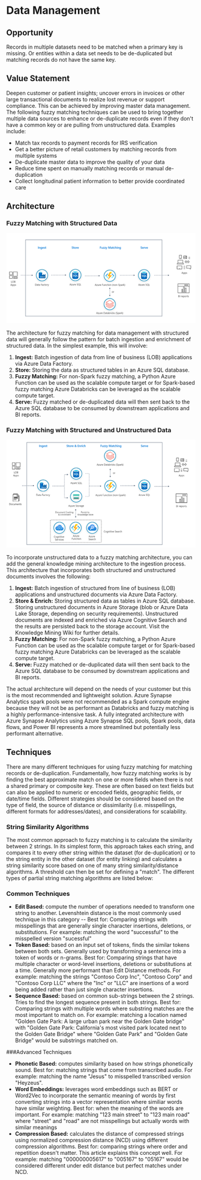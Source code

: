 # Data Management

## Opportunity
Records in multiple datasets need to be matched when a primary key is missing. Or entities within a data set needs to be de-duplicated but matching records do not have the same key.

## Value Statement
Deepen customer or patient insights; uncover errors in invoices or other large transactional documents to realize lost revenue or support compliance. This can be achieved by improving master data management. The following fuzzy matching techniques can be used to bring together multiple data sources to enhance or de-duplicate records even if they don't have a common key or are pulling from unstructured data. Examples include:

- Match tax records to payment records for IRS verification
- Get a better picture of retail customers by matching records from multiple systems
- De-duplicate master data to improve the quality of your data
- Reduce time spent on manually matching records or manual de-duplication
- Collect longitudinal patient information to better provide coordinated care

## Architecture

### Fuzzy Matching with Structured Data

![Fuzzy Matching with Structured Data](/docs/fuzzy_matching_with_structured_data.png)

The architecture for fuzzy matching for data management with structured data will generally follow the pattern for batch ingestion and enrichment of structured data. In the simplest example, this will involve:

1. **Ingest:** Batch ingestion of data from line of business (LOB) applications via Azure Data Factory.
2. **Store:** Storing the data as structured tables in an Azure SQL database.
3. **Fuzzy Matching:** For non-Spark fuzzy matching, a Python Azure Function can be used as the scalable compute target or for Spark-based fuzzy matching Azure Databricks can be leveraged as the scalable compute target.
4. **Serve:** Fuzzy matched or de-duplicated data will then sent back to the Azure SQL database to be consumed by downstream applications and BI reports.

### Fuzzy Matching with Structured and Unstructured Data

![Fuzzy Matching with Structured and Unstructured Data](/docs/fuzzy_matching_with_structured_and_unstructured_data.png)

To incorporate unstructured data to a fuzzy matching architecture, you can add the general knowledge mining architecture to the ingestion process. This architecture that incorporates both structured and unstructured documents involves the following:

1. **Ingest:** Batch ingestion of structured from line of business (LOB) applications and unstructured documents via Azure Data Factory.
2. **Store & Enrich:** Storing structured data as tables in Azure SQL database. Storing unstructured documents in Azure Storage (blob or Azure Data Lake Storage, depending on security requirements). Unstructured documents are indexed and enriched via Azure Cognitive Search and the results are persisted back to the storage account. Visit the Knowledge Mining Wiki  for further details.
3. **Fuzzy Matching:** For non-Spark fuzzy matching, a Python Azure Function can be used as the scalable compute target or for Spark-based fuzzy matching Azure Databricks can be leveraged as the scalable compute target.
4. **Serve:** Fuzzy matched or de-duplicated data will then sent back to the Azure SQL database to be consumed by downstream applications and BI reports.

The actual architecture will depend on the needs of your customer but this is the most recommended and lightweight solution. Azure Synapse Analytics spark pools were not recommended as a Spark compute engine because they will not be as performant as Databricks and fuzzy matching is a highly performance-intensive task. A fully integrated architecture with Azure Synapse Analytics using Azure Synapse SQL pools, Spark pools, data flows, and Power BI represents a more streamlined but potentially less performant alternative.

## Techniques

There are many different techniques for using fuzzy matching for matching records or de-duplication. Fundamentally, how fuzzy matching works is by finding the best approximate match on one or more fields when there is not a shared primary or composite key. These are often based on text fields but can also be applied to numeric or encoded fields, geographic fields, or date/time fields. Different strategies should be considered based on the type of field, the source of distance or dissimilarity (i.e. misspellings, different formats for addresses/dates), and considerations for scalability.

### String Similarity Algorithms

The most common approach to fuzzy matching is to calculate the similarity between 2 strings. In its simplest form, this approach takes each string, and compares it to every other string within the dataset (for de-duplication) or to the string entity in the other dataset (for entity linking) and calculates a string similarity score based on one of many string similarity/distance algorithms. A threshold can then be set for defining a "match". The different types of partial string matching algorithms are listed below:

### Common Techniques

- **Edit Based:** compute the number of operations needed to transform one string to another. Levenshtein distance is the most commonly used technique in this category
-- Best for: Comparing strings with misspellings that are generally single character insertions, deletions, or substitutions. For example: matching the word "successful" to the misspelled version "sucessful"
- **Token Based:** based on an input set of tokens, finds the similar tokens between both sets. Generally used by transforming a sentence into a token of words or n-grams.
Best for: Comparing strings that have multiple character or word-level insertions, deletions or substitutions at a time. Generally more performant than Edit Distance methods. For example: matching the strings "Contoso Corp Inc", "Contoso Corp" and "Contoso Corp LLC" where the "Inc" or "LLC" are insertions of a word being added rather than just single character insertions.
- **Sequence Based:** based on common sub-strings between the 2 strings. Tries to find the longest sequence present in both strings.
Best for: Comparing strings with multiple words where substring matches are the most important to match on. For example: matching a location named "Golden Gate Park: A large urban park near the Golden Gate bridge" with "Golden Gate Park: California's most visited park located next to the Golden Gate Bridge" where "Golden Gate Park" and "Golden Gate Bridge" would be substrings matched on.

###Advanced Techniques

- **Phonetic Based:** computes similarity based on how strings phonetically sound.
Best for: matching strings that come from transcribed audio. For example: matching the name "Jesus" to misspelled transcribed version "Heyzeus".
- **Word Embeddings:** leverages word embeddings such as BERT  or Word2Vec  to incorporate the semantic meaning of words by first converting strings into a vector representation where similiar words have similar weighting.
Best for: when the meaning of the words are important. For example: matching "123 main street" to "123 main road" where "street" and "road" are not misspellings but actually words with similar meanings
- **Compression Based:** calculates the distance of compressed strings using normalized compression distance (NCD)  using different compression algorithms.
Best for: comparing strings where order and repetition doesn't matter. This article  explains this concept well. For example: matching "000000005617" to "005167" to "05167" would be considered different under edit distance but perfect matches under NCD.




